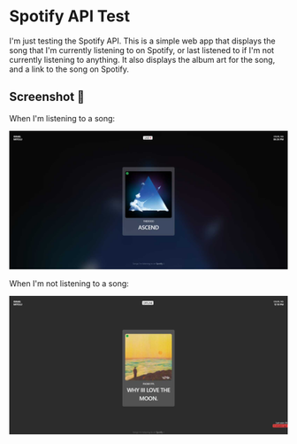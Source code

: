# Spotify API Test

I'm just testing the Spotify API. This is a simple web app that displays the song that I'm currently listening to on Spotify, or last listened to if I'm not currently listening to anything. It also displays the album art for the song, and a link to the song on Spotify.

## Screenshot 📸

When I'm listening to a song:

![Mitolu is listening to Ascend](./public/Mitolu%20is%20listening%20to%20Ascend.jpg)

When I'm not listening to a song:

![Mitolu last listened to Why I love the moon](./public/Mitolu%20last%20listened%20to%20Why%20iii%20Love%20The%20Moon.jpg)
